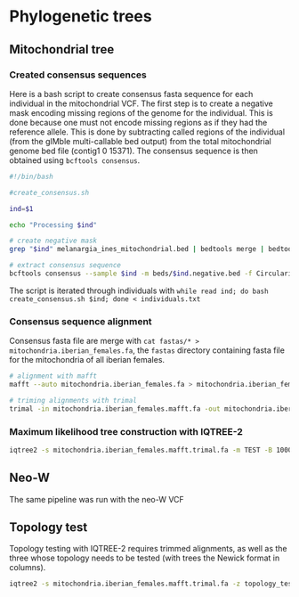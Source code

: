 # Phylogenetic trees

## Mitochondrial tree

### Created consensus sequences

Here is a bash script to create consensus fasta sequence for each individual in the mitochondrial VCF. The first step is to create a negative mask encoding missing regions of the genome for the individual. This is done because one must not encode missing regions as if they had the reference allele. This is done by subtracting called regions of the individual (from the gIMble multi-callable bed output) from the total mitochondrial genome bed file (contig1   0   15371). The consensus sequence is then obtained using `bcftools consensus`.

```bash
#!/bin/bash

#create_consensus.sh

ind=$1

echo "Processing $ind"

# create negative mask
grep "$ind" melanargia_ines_mitochondrial.bed | bedtools merge | bedtools subtract -a complete_mitochondria.bed -b - > beds/$ind.negative.bed

# extract consensus sequence
bcftools consensus --sample $ind -m beds/$ind.negative.bed -f Circularized_assembly_1_MI_8.fasta melanargia_ines_mitochondrial.vcf.gz -p "$ind " > fasta/$ind.fa
```

The script is iterated through individuals with `while read ind; do bash create_consensus.sh $ind; done < individuals.txt`


### Consensus sequence alignment

Consensus fasta file are merge with `cat fastas/* > mitochondria.iberian_females.fa`, the `fastas` directory containing fasta file for the mitochondria of all iberian females. 


```bash
# alignment with mafft
mafft --auto mitochondria.iberian_females.fa > mitochondria.iberian_females.mafft.fa

# triming alignments with trimal
trimal -in mitochondria.iberian_females.mafft.fa -out mitochondria.iberian_females.mafft.trimal.fa -gappyout
```

### Maximum likelihood tree construction with IQTREE-2

```bash
iqtree2 -s mitochondria.iberian_females.mafft.trimal.fa -m TEST -B 1000 -T AUTO --prefix mitochondrial_tree
```

## Neo-W 

The same pipeline was run with the neo-W VCF 

## Topology test

Topology testing with IQTREE-2 requires trimmed alignments, as well as the three whose topology needs to be tested (with trees the Newick format in columns).

```bash
iqtree2 -s mitochondria.iberian_females.mafft.trimal.fa -z topology_test.trees -zb 10000 -au -n 0 --prefix topology_test
```


